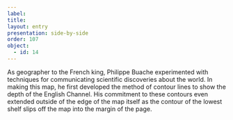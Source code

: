 ```yaml
---
label: 
title: 
layout: entry
presentation: side-by-side
order: 107
object:
  - id: 14
---
```

As geographer to the French king, Philippe Buache experimented with techniques for communicating scientific discoveries about the world. In making this map, he first developed the method of contour lines to show the depth of the English Channel. His commitment to these contours even extended outside of the edge of the map itself as the contour of the lowest shelf slips off the map into the margin of the page.  